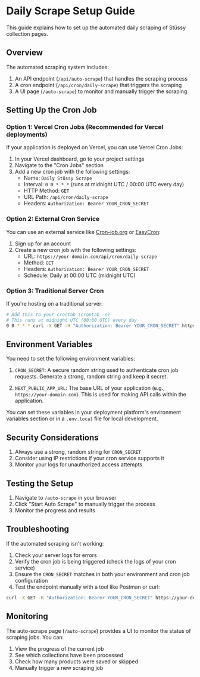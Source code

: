 # Daily Scrape Setup Guide

This guide explains how to set up the automated daily scraping of Stüssy collection pages.

## Overview

The automated scraping system includes:

1. An API endpoint (`/api/auto-scrape`) that handles the scraping process
2. A cron endpoint (`/api/cron/daily-scrape`) that triggers the scraping
3. A UI page (`/auto-scrape`) to monitor and manually trigger the scraping

## Setting Up the Cron Job

### Option 1: Vercel Cron Jobs (Recommended for Vercel deployments)

If your application is deployed on Vercel, you can use Vercel Cron Jobs:

1. In your Vercel dashboard, go to your project settings
2. Navigate to the "Cron Jobs" section
3. Add a new cron job with the following settings:
   - Name: `Daily Stüssy Scrape`
   - Interval: `0 0 * * *` (runs at midnight UTC / 00:00 UTC every day)
   - HTTP Method: `GET`
   - URL Path: `/api/cron/daily-scrape`
   - Headers: `Authorization: Bearer YOUR_CRON_SECRET`

### Option 2: External Cron Service

You can use an external service like [Cron-job.org](https://cron-job.org) or [EasyCron](https://www.easycron.com):

1. Sign up for an account
2. Create a new cron job with the following settings:
   - URL: `https://your-domain.com/api/cron/daily-scrape`
   - Method: `GET`
   - Headers: `Authorization: Bearer YOUR_CRON_SECRET`
   - Schedule: Daily at 00:00 UTC (midnight UTC)

### Option 3: Traditional Server Cron

If you're hosting on a traditional server:

```bash
# Add this to your crontab (crontab -e)
# This runs at midnight UTC (00:00 UTC) every day
0 0 * * * curl -X GET -H "Authorization: Bearer YOUR_CRON_SECRET" https://your-domain.com/api/cron/daily-scrape
```

## Environment Variables

You need to set the following environment variables:

1. `CRON_SECRET`: A secure random string used to authenticate cron job requests. Generate a strong, random string and keep it secret.

2. `NEXT_PUBLIC_APP_URL`: The base URL of your application (e.g., `https://your-domain.com`). This is used for making API calls within the application.

You can set these variables in your deployment platform's environment variables section or in a `.env.local` file for local development.

## Security Considerations

1. Always use a strong, random string for `CRON_SECRET`
2. Consider using IP restrictions if your cron service supports it
3. Monitor your logs for unauthorized access attempts

## Testing the Setup

1. Navigate to `/auto-scrape` in your browser
2. Click "Start Auto Scrape" to manually trigger the process
3. Monitor the progress and results

## Troubleshooting

If the automated scraping isn't working:

1. Check your server logs for errors
2. Verify the cron job is being triggered (check the logs of your cron service)
3. Ensure the `CRON_SECRET` matches in both your environment and cron job configuration
4. Test the endpoint manually with a tool like Postman or curl:

```bash
curl -X GET -H "Authorization: Bearer YOUR_CRON_SECRET" https://your-domain.com/api/cron/daily-scrape
```

## Monitoring

The auto-scrape page (`/auto-scrape`) provides a UI to monitor the status of scraping jobs. You can:

1. View the progress of the current job
2. See which collections have been processed
3. Check how many products were saved or skipped
4. Manually trigger a new scraping job

